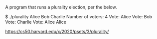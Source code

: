 A program that runs a plurality election, per the below.

  $ ./plurality Alice Bob Charlie
  Number of voters: 4
  Vote: Alice
  Vote: Bob
  Vote: Charlie
  Vote: Alice
  Alice
 
https://cs50.harvard.edu/x/2020/psets/3/plurality/ 
